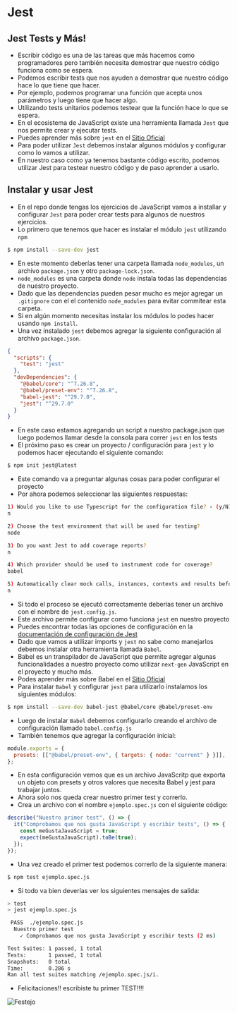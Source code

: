 # Jest

## Jest Tests y Más!

- Escribir código es una de las tareas que más hacemos como programadores pero también necesita demostrar que nuestro código funciona como se espera.
- Podemos escribir tests que nos ayuden a demostrar que nuestro código hace lo que tiene que hacer.
- Por ejemplo, podemos programar una función que acepta unos parámetros y luego tiene que hacer algo.
- Utilizando tests unitarios podemos testear que la función hace lo que se espera.
- En el ecosistema de JavaScript existe una herramienta llamada `Jest` que nos permite crear y ejecutar tests.
- Puedes aprender más sobre `jest` en el [Sitio Oficial](https://jestjs.io)
- Para poder utilizar `Jest` debemos instalar algunos módulos y configurar como lo vamos a utilizar.
- En nuestro caso como ya tenemos bastante código escrito, podemos utilizar Jest para testear nuestro código y de paso aprender a usarlo.

## Instalar y usar Jest

- En el repo donde tengas los ejercicios de JavaScript vamos a installar y configurar `Jest` para poder crear tests para algunos de nuestros ejercicios.
- Lo primero que tenemos que hacer es instalar el módulo `jest` utilizando `npm`

```bash
$ npm install --save-dev jest
```

- En este momento deberías tener una carpeta llamada `node_modules`, un archivo `package.json` y otro `package-lock.json`.
- `node_modules` es una carpeta donde `node` instala todas las dependencias de nuestro proyecto.
- Dado que las dependencias pueden pesar mucho es mejor agregar un `.gitignore` con el el contenido `node_modules` para evitar commitear esta carpeta.
- Si en algún momento necesitas instalar los módulos lo podes hacer usando `npm install`.
- Una vez instalado `jest` debemos agregar la siguiente configuración al archivo `package.json`.

```json
{
  "scripts": {
    "test": "jest"
  },
  "devDependencies": {
    "@babel/core": "^7.26.8",
    "@babel/preset-env": "^7.26.8",
    "babel-jest": "^29.7.0",
    "jest": "^29.7.0"
  }
}
```

- En este caso estamos agregando un script a nuestro package.json que luego podemos llamar desde la consola para correr `jest` en los tests
- El próximo paso es crear un proyecto / configuración para `jest` y lo podemos hacer ejecutando el siguiente comando:

```bash
$ npm init jest@latest
```

- Este comando va a preguntar algunas cosas para poder configurar el proyecto
- Por ahora podemos seleccionar las siguientes respuestas:

```bash
1) Would you like to use Typescript for the configuration file? › (y/N)
n

2) Choose the test environment that will be used for testing?
node

3) Do you want Jest to add coverage reports?
n

4) Which provider should be used to instrument code for coverage?
babel

5) Automatically clear mock calls, instances, contexts and results before every test?
n
```

- Si todo el proceso se ejecutó correctamente deberías tener un archivo con el nombre de `jest.config.js`.
- Este archivo permite configurar como funciona `jest` en nuestro proyecto
- Puedes encontrar todas las opciones de configuración en la [documentación de configuración de Jest](https://jestjs.io/docs/configuration)
- Dado que vamos a utilizar imports y `jest` no sabe como manejarlos debemos instalar otra herramienta llamada `Babel`.
- Babel es un transpilador de JavaScript que permite agregar algunas funcionalidades a nuestro proyecto como utilizar `next-gen` JavaScript en el proyecto y mucho más.
- Podes aprender más sobre Babel en el [Sitio Oficial](https://babeljs.io)
- Para instalar `Babel` y configurar `jest` para utilizarlo instalamos los siguientes módulos:

```bash
$ npm install --save-dev babel-jest @babel/core @babel/preset-env
```

- Luego de instalar `Babel` debemos configurarlo creando el archivo de configuración llamado `babel.config.js`
- También tenemos que agregar la configuración inicial:

```javascript
module.exports = {
  presets: [["@babel/preset-env", { targets: { node: "current" } }]],
};
```

- En esta configuración vemos que es un archivo JavaScritp que exporta un objeto con presets y otros valores que necesita Babel y jest para trabajar juntos.
- Ahora solo nos queda crear nuestro primer test y correrlo.
- Crea un archivo con el nombre `ejemplo.spec.js` con el siguiente código:

```javascript
describe("Nuestro primer test", () => {
  it("Comprobamos que nos gusta JavaScript y escribir tests", () => {
    const meGustaJavaScript = true;
    expect(meGustaJavaScript).toBe(true);
  });
});
```

- Una vez creado el primer test podemos correrlo de la siguiente manera:

```bash
$ npm test ejemplo.spec.js
```

- Si todo va bien deverías ver los siguientes mensajes de salida:

```bash
> test
> jest ejemplo.spec.js

 PASS  ./ejemplo.spec.js
  Nuestro primer test
    ✓ Comprobamos que nos gusta JavaScript y escribir tests (2 ms)

Test Suites: 1 passed, 1 total
Tests:       1 passed, 1 total
Snapshots:   0 total
Time:        0.286 s
Ran all test suites matching /ejemplo.spec.js/i.
```

- Felicitaciones!! escribiste tu primer TEST!!!!

![Festejo](https://media0.giphy.com/media/v1.Y2lkPTc5MGI3NjExZHl1Mzhia25udDE3M3I5MmRzZGZ0cjA3ZDhjeHYwbnU2djNlNDJsMCZlcD12MV9pbnRlcm5hbF9naWZfYnlfaWQmY3Q9Zw/humidv0MqqdO5ZoYhn/giphy.gif)
